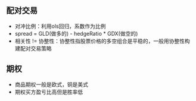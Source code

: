 ## 配对交易
- 对冲比例：利用ols回归，系数作为比例
- spread = GLD(做多的) - hedgeRatio * GDX(做空的)
- 相关性 != 协整性：协整性指股票价格的多空组合是平稳的，一般用协整性构建配对交易策略


## 期权
- 商品期权一般是欧式，铜是美式
- 期权买方盈亏比高但是胜率低
